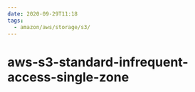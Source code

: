 ```yaml
---
date: 2020-09-29T11:18
tags:
  - amazon/aws/storage/s3/
---
```


# aws-s3-standard-infrequent-access-single-zone
